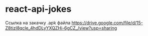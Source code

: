 # react-api-jokes
Ссылка на закачку .apk файла 
https://drive.google.com/file/d/15-Z8tizI8qcle_4hdDLyYXQZHi-6gCZ_/view?usp=sharing
